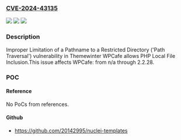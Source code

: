 ### [CVE-2024-43135](https://cve.mitre.org/cgi-bin/cvename.cgi?name=CVE-2024-43135)
![](https://img.shields.io/static/v1?label=Product&message=WPCafe&color=blue)
![](https://img.shields.io/static/v1?label=Version&message=n%2Fa&color=blue)
![](https://img.shields.io/static/v1?label=Vulnerability&message=CWE-22%20Improper%20Limitation%20of%20a%20Pathname%20to%20a%20Restricted%20Directory%20('Path%20Traversal')&color=brighgreen)

### Description

Improper Limitation of a Pathname to a Restricted Directory ('Path Traversal') vulnerability in Themewinter WPCafe allows PHP Local File Inclusion.This issue affects WPCafe: from n/a through 2.2.28.

### POC

#### Reference
No PoCs from references.

#### Github
- https://github.com/20142995/nuclei-templates

